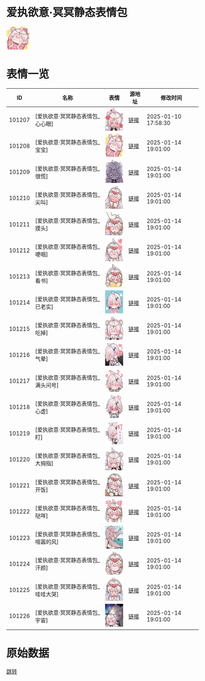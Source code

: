 # 爱执欲意·冥冥静态表情包

<img src="./cover.png" height="60" alt="cover" />

# 表情一览

|ID|名称|表情|源地址|修改时间|
|----|----|----|----|----|
|101207|[爱执欲意·冥冥静态表情包_心心眼]|<img src="./pic/101207_%5B爱执欲意·冥冥静态表情包_心心眼%5D.png" height="60" alt="心心眼"/>|[链接](https://i0.hdslb.com/bfs/garb/d2cd9430a35696cd99cb969cf9f5e600e8a3d17d.png)|2025-01-10 17:58:30|
|101208|[爱执欲意·冥冥静态表情包_宝宝]|<img src="./pic/101208_%5B爱执欲意·冥冥静态表情包_宝宝%5D.png" height="60" alt="宝宝"/>|[链接](https://i0.hdslb.com/bfs/garb/5e202960ffa23a596d13a3af150a7546601fc886.png)|2025-01-14 19:01:00|
|101209|[爱执欲意·冥冥静态表情包_很慌]|<img src="./pic/101209_%5B爱执欲意·冥冥静态表情包_很慌%5D.png" height="60" alt="很慌"/>|[链接](https://i0.hdslb.com/bfs/garb/e1bc5255d20756ee95b30df30db7285338a2cc4a.png)|2025-01-14 19:01:00|
|101210|[爱执欲意·冥冥静态表情包_尖叫]|<img src="./pic/101210_%5B爱执欲意·冥冥静态表情包_尖叫%5D.png" height="60" alt="尖叫"/>|[链接](https://i0.hdslb.com/bfs/garb/e92156e4f3cabdfd0244b40c0ce2339368344604.png)|2025-01-14 19:01:00|
|101211|[爱执欲意·冥冥静态表情包_摸头]|<img src="./pic/101211_%5B爱执欲意·冥冥静态表情包_摸头%5D.png" height="60" alt="摸头"/>|[链接](https://i0.hdslb.com/bfs/garb/c3d6fa6c55d67533f393598e020313ba4e39c63d.png)|2025-01-14 19:01:00|
|101212|[爱执欲意·冥冥静态表情包_哽咽]|<img src="./pic/101212_%5B爱执欲意·冥冥静态表情包_哽咽%5D.png" height="60" alt="哽咽"/>|[链接](https://i0.hdslb.com/bfs/garb/5c36f90658b241f0822ad50d6c35617c1888a83d.png)|2025-01-14 19:01:00|
|101213|[爱执欲意·冥冥静态表情包_看书]|<img src="./pic/101213_%5B爱执欲意·冥冥静态表情包_看书%5D.png" height="60" alt="看书"/>|[链接](https://i0.hdslb.com/bfs/garb/e659f03239dd857148721921672b610295323920.png)|2025-01-14 19:01:00|
|101214|[爱执欲意·冥冥静态表情包_已老实]|<img src="./pic/101214_%5B爱执欲意·冥冥静态表情包_已老实%5D.png" height="60" alt="已老实"/>|[链接](https://i0.hdslb.com/bfs/garb/de4f2552d31b737382940cf449b470b2020c69e1.png)|2025-01-14 19:01:00|
|101215|[爱执欲意·冥冥静态表情包_吃掉]|<img src="./pic/101215_%5B爱执欲意·冥冥静态表情包_吃掉%5D.png" height="60" alt="吃掉"/>|[链接](https://i0.hdslb.com/bfs/garb/03ec592cab447b078ca117e54c467d9a5ce7f914.png)|2025-01-14 19:01:00|
|101216|[爱执欲意·冥冥静态表情包_气晕]|<img src="./pic/101216_%5B爱执欲意·冥冥静态表情包_气晕%5D.png" height="60" alt="气晕"/>|[链接](https://i0.hdslb.com/bfs/garb/cbbc9620c837d9c8797320501f670c7f5eb748f1.png)|2025-01-14 19:01:00|
|101217|[爱执欲意·冥冥静态表情包_满头问号]|<img src="./pic/101217_%5B爱执欲意·冥冥静态表情包_满头问号%5D.png" height="60" alt="满头问号"/>|[链接](https://i0.hdslb.com/bfs/garb/78b7660c9bb1f31a7ddcd2444b0d18f1923fd768.png)|2025-01-14 19:01:00|
|101218|[爱执欲意·冥冥静态表情包_心虚]|<img src="./pic/101218_%5B爱执欲意·冥冥静态表情包_心虚%5D.png" height="60" alt="心虚"/>|[链接](https://i0.hdslb.com/bfs/garb/e0a0ff7857150d16788417f25d571afbd4a20862.png)|2025-01-14 19:01:00|
|101219|[爱执欲意·冥冥静态表情包_盯]|<img src="./pic/101219_%5B爱执欲意·冥冥静态表情包_盯%5D.png" height="60" alt="盯"/>|[链接](https://i0.hdslb.com/bfs/garb/d7de5351f470639be479dcfc60c64ab581416088.png)|2025-01-14 19:01:00|
|101220|[爱执欲意·冥冥静态表情包_大拇指]|<img src="./pic/101220_%5B爱执欲意·冥冥静态表情包_大拇指%5D.png" height="60" alt="大拇指"/>|[链接](https://i0.hdslb.com/bfs/garb/7cec550e00e09719b49a22f33b3ca9976924f1bf.png)|2025-01-14 19:01:00|
|101221|[爱执欲意·冥冥静态表情包_开饭]|<img src="./pic/101221_%5B爱执欲意·冥冥静态表情包_开饭%5D.png" height="60" alt="开饭"/>|[链接](https://i0.hdslb.com/bfs/garb/67d2c43fe33fc1a14da42f559899d83d67c9d10c.png)|2025-01-14 19:01:00|
|101222|[爱执欲意·冥冥静态表情包_哒咩]|<img src="./pic/101222_%5B爱执欲意·冥冥静态表情包_哒咩%5D.png" height="60" alt="哒咩"/>|[链接](https://i0.hdslb.com/bfs/garb/02de576bf5a3a7b58ec5b4cac8cb3818b6f06cf5.png)|2025-01-14 19:01:00|
|101223|[爱执欲意·冥冥静态表情包_喧嚣的风]|<img src="./pic/101223_%5B爱执欲意·冥冥静态表情包_喧嚣的风%5D.png" height="60" alt="喧嚣的风"/>|[链接](https://i0.hdslb.com/bfs/garb/1b27669f29bc4a25c5535b92a3019cb81efe0c3b.png)|2025-01-14 19:01:00|
|101224|[爱执欲意·冥冥静态表情包_汗颜]|<img src="./pic/101224_%5B爱执欲意·冥冥静态表情包_汗颜%5D.png" height="60" alt="汗颜"/>|[链接](https://i0.hdslb.com/bfs/garb/fe0d926a9cf03577720898c29e00851cfa1da7d9.png)|2025-01-14 19:01:00|
|101225|[爱执欲意·冥冥静态表情包_哇哇大哭]|<img src="./pic/101225_%5B爱执欲意·冥冥静态表情包_哇哇大哭%5D.png" height="60" alt="哇哇大哭"/>|[链接](https://i0.hdslb.com/bfs/garb/23d63cfa46e5ce4a7be3c8b4fce9f69ddbdc1971.png)|2025-01-14 19:01:00|
|101226|[爱执欲意·冥冥静态表情包_宇宙]|<img src="./pic/101226_%5B爱执欲意·冥冥静态表情包_宇宙%5D.png" height="60" alt="宇宙"/>|[链接](https://i0.hdslb.com/bfs/garb/2fbb59be28d7b386d32f7248b7dff48e1335cfc4.png)|2025-01-14 19:01:00|

# 原始数据

[跳转](./raw.json)

